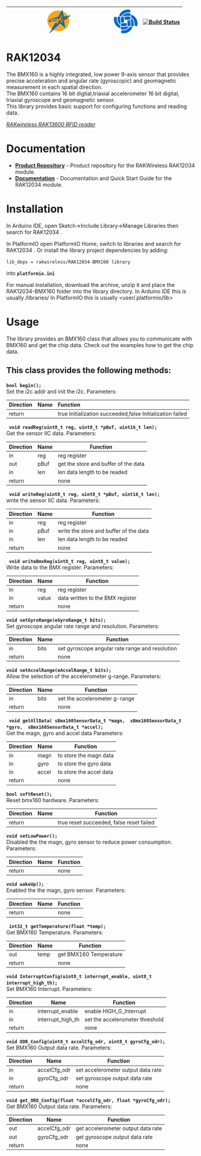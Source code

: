 | <center><img src="./assets/rakstar.jpg" alt="RAKstar" width=25%></center>  | ![RAKWireless](./assets/RAK-Whirls.png) | [![Build Status](https://github.com/RAKWireless/RAK13600-PN532/workflows/RAK%20Library%20Build%20CI/badge.svg)](https://github.com/RAKWireless/RAK13600-PN532/actions) |
| -- | -- | -- |

# RAK12034

The BMX160 is a highly integrated, low power 9-axis sensor that provides precise acceleration and angular rate (gyroscopic) and geomagnetic measurement in each spatial direction.<br>
The BMX160 contains 16 bit digtial,triaxial accelerometer 16 bit digital, triaxial gyroscope and geomagnetic sensor.<br>
This library provides basic support for configuring functions and reading data.

[*RAKwireless RAK13600 RFID reader*](https://store.rakwireless.com/products/rfid-module-rak13600)

# Documentation

* **[Product Repository](https://github.com/RAKWireless/RAK13600-PN532)** - Product repository for the RAKWireless RAK12034 module.
* **[Documentation](https://docs.rakwireless.com/Product-Categories/WisBlock/RAK13600/Overview/)** - Documentation and Quick Start Guide for the RAK12034 module.

# Installation

In Arduino IDE, open Sketch->Include Library->Manage Libraries then search for RAK12034 .

In PlatformIO open PlatformIO Home, switch to libraries and search for RAK12034 .
Or install the library project dependencies by adding:

```log
lib_deps = rakwireless/RAK12034-BMX160 library
```

into **`platformio.ini`**

For manual installation, download the archive, unzip it and place the RAK12034-BMX160 folder into the library directory.
In Arduino IDE this is usually <arduinosketchfolder>/libraries/
In PlatformIO this is usually <user/.platformio/lib>

# Usage

The library provides an BMX160 class that allows you to communicate with BMX160 and get the chip data. Check out the examples how to get the chip data.

## This class provides the following methods:
**`bool begin();`**    
Set the i2c addr and init the i2c.
Parameters:

| Direction | Name | Function |
| --------- | ---- | :------- |
| return    |          | true Initialization succeeded,false Initialization failed |

**` void readReg(uint8_t reg, uint8_t *pBuf, uint16_t len);`**    
Get the sensor IIC data.
Parameters:

| Direction | Name | Function                             |
| --------- | ---- | ------------------------------------ |
| in        | reg  | reg register                         |
| out       | pBuf | get the store and buffer of the data |
| in        | len  | len data length to be readed         |
| return    |      | none                                 |

**` void writeReg(uint8_t reg, uint8_t *pBuf, uint16_t len);`**    
write the sensor IIC data.
Parameters:

| Direction | Name | Function                               |
| --------- | ---- | -------------------------------------- |
| in        | reg  | reg register                           |
| in        | pBuf | write the store and buffer of the data |
| in        | len  | len data length to be readed           |
| return    |      | none                                   |

**` void writeBmxReg(uint8_t reg, uint8_t value);`**    
Write data to the BMX register.
Parameters:

| Direction | Name  | Function                         |
| --------- | ----- | -------------------------------- |
| in        | reg   | reg register                     |
| in        | value | data written to the BMX register |
| return    |       | none                             |

**`void setGyroRange(eGyroRange_t bits);`**    
Set gyroscope angular rate range and resolution.
Parameters:

| Direction | Name | Function                                        |
| --------- | ---- | ----------------------------------------------- |
| in        | bits | set gyroscope angular rate range and resolution |
| return    |      | none                                            |

**`void setAccelRange(eAccelRange_t bits);`**    
Allow the selection of the accelerometer g-range.
Parameters:

| Direction | Name | Function |
| --------- | ---- | -------- |
| in | bits | set the accelerometer g-range |
| return | | none |

**` void getAllData( sBmx160SensorData_t *magn,  sBmx160SensorData_t *gyro,  sBmx160SensorData_t *accel);`**    
Get the magn, gyro and accel data 
Parameters:

| Direction | Name | Function |
| --------- | ---- | -------- |
| in        | magn  | to store the magn data  |
| in | gyro | to store the gyro data |
| in | accel | to store the accel data |
| return | | none |

**`bool softReset();`**     
Reset bmx160 hardware.
Parameters:

| Direction | Name | Function |
| --------- | ---- | -------- |
| return |  | true reset succeeded, false reset  failed |

**`void setLowPower();`**    
Disabled the the magn, gyro sensor to reduce power consumption.
Parameters:

| Direction | Name | Function |
| --------- | ---- | -------- |
| return    |         | none |

**`void wakeUp();`**     
Enabled the the magn, gyro sensor.
Parameters:

| Direction | Name | Function |
| --------- | ---- | -------- |
| return    |      | none     |

**` int32_t getTemperature(float *temp);`**    
Get BMX160 Temperature.
Parameters:

| Direction | Name | Function               |
| --------- | ---- | ---------------------- |
| out       | temp | get BMX160 Temperature |
| return    |      | none                   |

**`void InterruptConfig(uint8_t interrupt_enable, uint8_t interrupt_high_th);`**    
Set BMX160 Interrupt.
Parameters:

| Direction | Name              | Function                        |
| --------- | ----------------- | ------------------------------- |
| in        | interrupt_enable  | enable HIGH_G_Interrupt         |
| in        | interrupt_high_th | set the accelerometer threshold |
| return    |                   | none                            |

**`void ODR_Config(uint8_t accelCfg_odr, uint8_t gyroCfg_odr);`**    
Set BMX160 Output data rate.
Parameters:

| Direction | Name         | Function                           |
| --------- | ------------ | ---------------------------------- |
| in        | accelCfg_odr | set accelerometer output data rate |
| in        | gyroCfg_odr  | set  gyroscope output data rate    |
| return    |              | none                               |

**`void get_ORD_Config(float *accelCfg_odr, float *gyroCfg_odr);`**    
Get BMX160 Output data rate.
Parameters:

| Direction | Name         | Function                           |
| --------- | ------------ | ---------------------------------- |
| out       | accelCfg_odr | get accelerometer output data rate |
| out       | gyroCfg_odr  | get gyroscope output data rate     |
| return    |              | none                               |
